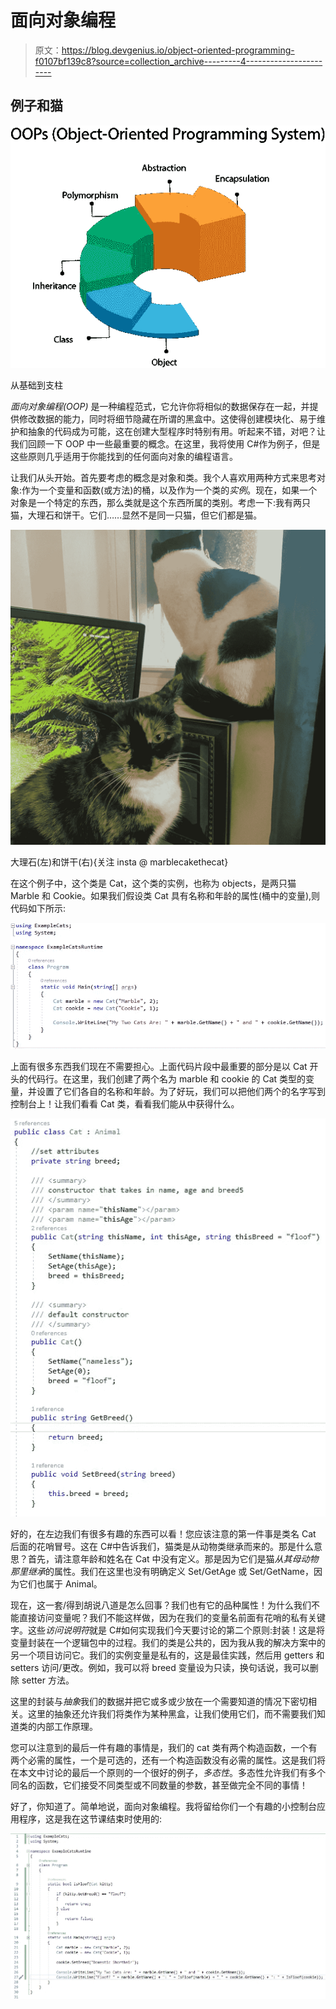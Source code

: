 # 面向对象编程

> 原文：<https://blog.devgenius.io/object-oriented-programming-f0107bf139c8?source=collection_archive---------4----------------------->

## 例子和猫

![](img/5f7f67ad8ed8829e1b0d809ad55c904c.png)

从基础到支柱

*面向对象编程(OOP)* 是一种编程范式，它允许你将相似的数据保存在一起，并提供修改数据的能力，同时将细节隐藏在所谓的黑盒中。这使得创建模块化、易于维护和抽象的代码成为可能，这在创建大型程序时特别有用。听起来不错，对吧？让我们回顾一下 OOP 中一些最重要的概念。在这里，我将使用 C#作为例子，但是这些原则几乎适用于你能找到的任何面向对象的编程语言。

让我们从头开始。首先要考虑的概念是对象和类。我个人喜欢用两种方式来思考对象:作为一个变量和函数(或方法)的桶，以及作为一个类的*实例*。现在，如果一个对象是一个特定的东西，那么类就是这个东西所属的类别。考虑一下:我有两只猫，大理石和饼干。它们……显然不是同一只猫，但它们都是猫。

![](img/17c95c3f55ce946c15c7d335944084e3.png)

大理石(左)和饼干(右){关注 insta @ marblecakethecat}

在这个例子中，这个类是 Cat，这个类的实例，也称为 objects，是两只猫 Marble 和 Cookie。如果我们假设类 Cat 具有名称和年龄的属性(桶中的变量),则代码如下所示:

![](img/f50f6454ace694ae289cc6d97c3545e7.png)

上面有很多东西我们现在不需要担心。上面代码片段中最重要的部分是以 Cat 开头的代码行。在这里，我们创建了两个名为 marble 和 cookie 的 Cat 类型的变量，并设置了它们各自的名称和年龄。为了好玩，我们可以把他们两个的名字写到控制台上！让我们看看 Cat 类，看看我们能从中获得什么。

![](img/2009248e6d94493528ffa58604c314fe.png)

好的，在左边我们有很多有趣的东西可以看！您应该注意的第一件事是类名 Cat 后面的花哨冒号。这在 C#中告诉我们，猫类是从动物类继承而来的。那是什么意思？首先，请注意年龄和姓名在 Cat 中没有定义。那是因为它们是猫*从其母动物那里继承*的属性。我们在这里也没有明确定义 Set/GetAge 或 Set/GetName，因为它们也属于 Animal。

现在，这一套/得到胡说八道是怎么回事？我们也有它的品种属性！为什么我们不能直接访问变量呢？我们不能这样做，因为在我们的变量名前面有花哨的私有关键字。这些*访问说明符*就是 C#如何实现我们今天要讨论的第二个原则:封装！这是将变量封装在一个逻辑包中的过程。我们的类是公共的，因为我从我的解决方案中的另一个项目访问它。我们的实例变量是私有的，这是最佳实践，然后用 getters 和 setters 访问/更改。例如，我可以将 breed 变量设为只读，换句话说，我可以删除 setter 方法。

这里的封装与*抽象*我们的数据并把它或多或少放在一个需要知道的情况下密切相关。这里的抽象还允许我们将类作为某种黑盒，让我们使用它们，而不需要我们知道类的内部工作原理。

您可以注意到的最后一件有趣的事情是，我们的 cat 类有两个构造函数，一个有两个必需的属性，一个是可选的，还有一个构造函数没有必需的属性。这是我们将在本文中讨论的最后一个原则的一个很好的例子，*多态性*。多态性允许我们有多个同名的函数，它们接受不同类型或不同数量的参数，甚至做完全不同的事情！

好了，你知道了。简单地说，面向对象编程。我将留给你们一个有趣的小控制台应用程序，这是我在这节课结束时使用的:

![](img/e46faef6d53a5d1059fd3858874a85f2.png)